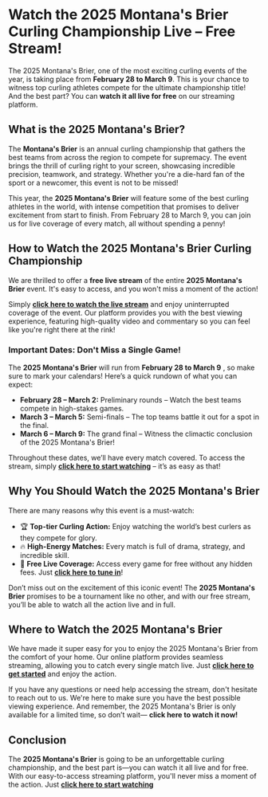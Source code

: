 # Watch the 2025 Montana's Brier Curling Championship Live – Free Stream!

The 2025 Montana's Brier, one of the most exciting curling events of the year, is taking place from **February 28 to March 9**. This is your chance to witness top curling athletes compete for the ultimate championship title! And the best part? You can **watch it all live for free** on our streaming platform.

## What is the 2025 Montana's Brier?

The **Montana's Brier** is an annual curling championship that gathers the best teams from across the region to compete for supremacy. The event brings the thrill of curling right to your screen, showcasing incredible precision, teamwork, and strategy. Whether you're a die-hard fan of the sport or a newcomer, this event is not to be missed!

This year, the **2025 Montana's Brier** will feature some of the best curling athletes in the world, with intense competition that promises to deliver excitement from start to finish. From February 28 to March 9, you can join us for live coverage of every match, all without spending a penny!

## How to Watch the 2025 Montana's Brier Curling Championship

We are thrilled to offer a **free live stream** of the entire **2025 Montana's Brier** event. It's easy to access, and you won't miss a moment of the action!

Simply [**click here to watch the live stream**](https://tinyurl.com/livestreamfreeo?st=2025montanasbrier&si=gh) and enjoy uninterrupted coverage of the event. Our platform provides you with the best viewing experience, featuring high-quality video and commentary so you can feel like you're right there at the rink!

### Important Dates: Don't Miss a Single Game!

The **2025 Montana's Brier** will run from **February 28 to March 9** , so make sure to mark your calendars! Here’s a quick rundown of what you can expect:

- **February 28 – March 2:** Preliminary rounds – Watch the best teams compete in high-stakes games.
- **March 3 – March 5:** Semi-finals – The top teams battle it out for a spot in the final.
- **March 6 – March 9:** The grand final – Witness the climactic conclusion of the 2025 Montana's Brier!

Throughout these dates, we’ll have every match covered. To access the stream, simply [**click here to start watching**](https://tinyurl.com/livestreamfreeo?st=2025montanasbrier&si=gh) – it’s as easy as that!

## Why You Should Watch the 2025 Montana's Brier

There are many reasons why this event is a must-watch:

- 🏆 **Top-tier Curling Action:** Enjoy watching the world’s best curlers as they compete for glory.
- 🔥 **High-Energy Matches:** Every match is full of drama, strategy, and incredible skill.
- 📅 **Free Live Coverage:** Access every game for free without any hidden fees. Just [**click here to tune in**](https://tinyurl.com/livestreamfreeo?st=2025montanasbrier&si=gh)!

Don’t miss out on the excitement of this iconic event! The **2025 Montana's Brier** promises to be a tournament like no other, and with our free stream, you’ll be able to watch all the action live and in full.

## Where to Watch the 2025 Montana's Brier

We have made it super easy for you to enjoy the 2025 Montana's Brier from the comfort of your home. Our online platform provides seamless streaming, allowing you to catch every single match live. Just [**click here to get started**](https://tinyurl.com/livestreamfreeo?st=2025montanasbrier&si=gh) and enjoy the action.

If you have any questions or need help accessing the stream, don't hesitate to reach out to us. We're here to make sure you have the best possible viewing experience. And remember, the 2025 Montana's Brier is only available for a limited time, so don’t wait— **click here to watch it now!**

## Conclusion

The **2025 Montana's Brier** is going to be an unforgettable curling championship, and the best part is—you can watch it all live and for free. With our easy-to-access streaming platform, you'll never miss a moment of the action. Just [**click here to start watching**](https://tinyurl.com/livestreamfreeo?st=2025montanasbrier&si=gh)
